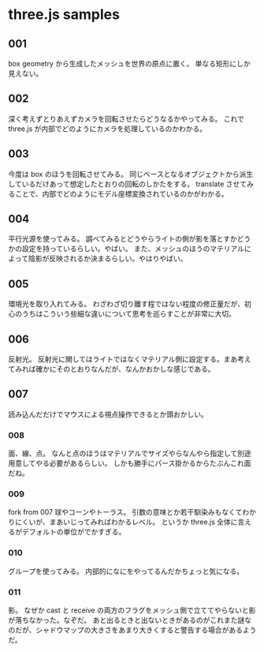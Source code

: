 
# three.js samples

## 001

box geometry から生成したメッシュを世界の原点に置く。
単なる矩形にしか見えない。


## 002

深く考えずとりあえずカメラを回転させたらどうなるかやってみる。
これで three.js が内部でどのようにカメラを処理しているのかわかる。


## 003

今度は box のほうを回転させてみる。
同じベースとなるオブジェクトから派生しているだけあって想定したとおりの回転のしかたをする。
translate させてみることで、内部でどのようにモデル座標変換されているのかがわかる。


## 004

平行光源を使ってみる。
調べてみるとどうやらライトの側が影を落とすかどうかの設定を持っているらしい。やばい。
また、メッシュのほうのマテリアルによって陰影が反映されるか決まるらしい。やはりやばい。


## 005

環境光を取り入れてみる。
わざわざ切り離す程ではない程度の修正量だが、初心のうちはこういう些細な違いについて思考を巡らすことが非常に大切。


## 006

反射光。
反射光に関してはライトではなくマテリアル側に設定する。まあ考えてみれば確かにそのとおりなんだが、なんかおかしな感じである。


## 007

読み込んだだけでマウスによる視点操作できるとか頭おかしい。


### 008

面、線、点。
なんと点のほうはマテリアルでサイズやらなんやら指定して別途用意してやる必要があるらしい。
しかも勝手にパース掛かるからたぶんこれ面だね。


### 009

fork from 007
球やコーンやトーラス。
引数の意味とか若干馴染みもなくてわかりにくいが、まあいじってみればわかるレベル。
というか three.js 全体に言えるがデフォルトの単位がでかすぎる。


### 010

グループを使ってみる。
内部的になにをやってるんだかちょっと気になる。


### 011

影。
なぜか cast と receive の両方のフラグをメッシュ側で立ててやらないと影が落ちなかった。なぞだ。
あと出るときと出ないときがあるのがこれまた謎なのだが、シャドウマップの大きさをあまり大きくすると警告する場合があるようだ。






